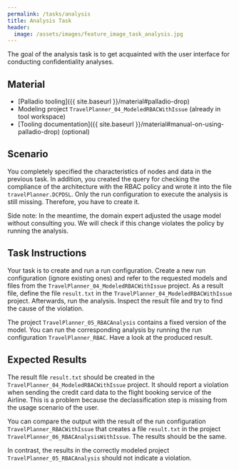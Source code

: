 ```yaml
---
permalink: /tasks/analysis
title: Analysis Task
header:
  image: /assets/images/feature_image_task_analysis.jpg
---
```


The goal of the analysis task is to get acquainted with the user interface for conducting confidentiality analyses.

## Material
* [Palladio tooling]({{ site.baseurl }}/material#palladio-drop)
* Modeling project `TravelPlanner_04_ModeledRBACWithIssue` (already in tool workspace)
* [Tooling documentation]({{ site.baseurl }}/material#manual-on-using-palladio-drop) (optional)

## Scenario
You completely specified the characteristics of nodes and data in the previous task. In addition, you created the query for checking the compliance of the architecture with the RBAC policy and wrote it into the file `travelPlanner.DCPDSL`. Only the run configuration to execute the analysis is still missing. Therefore, you have to create it.

Side note: In the meantime, the domain expert adjusted the usage model without consulting you. We will check if this change violates the policy by running the analysis.

## Task Instructions
Your task is to create and run a run configuration. Create a new run configuration (ignore existing ones) and refer to the requested models and files from the `TravelPlanner_04_ModeledRBACWithIssue` project. As a result file, define the file `result.txt` in the `TravelPlanner_04_ModeledRBACWithIssue` project. Afterwards, run the analysis. Inspect the result file and try to find the cause of the violation.

The project `TravelPlanner_05_RBACAnalysis` contains a fixed version of the model. You can run the corresponding analysis by running the run configuration `TravelPlanner_RBAC`. Have a look at the produced result.

## Expected Results
The result file `result.txt` should be created in the `TravelPlanner_04_ModeledRBACWithIssue` project. It should report a violation when sending the credit card data to the flight booking service of the Airline. This is a problem because the declassification step is missing from the usage scenario of the user.

You can compare the output with the result of the run configuration `TravelPlanner_RBACWithIssue` that creates a file `result.txt` in the project `TravelPlanner_06_RBACAnalysisWithIssue`. The results should be the same.

In contrast, the results in the correctly modeled project `TravelPlanner_05_RBACAnalysis` should not indicate a violation.